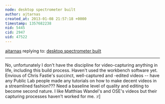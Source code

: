 ```yaml
---
node: desktop spectrometer built
author: ajtarnas
created_at: 2013-01-08 21:57:18 +0000
timestamp: 1357682238
nid: 5445
cid: 2947
uid: 47522
---
```




[ajtarnas](../profile/ajtarnas) replying to: [desktop spectrometer built](../notes/ajtarnas/1-7-2013/desktop-spectrometer-built)

----
No, unfortunately I don't have the discipline for video-capturing anything in life, including this build process. Haven't used the workbench software yet. Envious of Chris Fastie's succinct, well-captured and -edited videos -- have any Public Lab people made any tutorials on how to make decent videos in a streamlined fashion??? Need a baseline level of quality and editing to become second nature. I like Matthias Wandel's and OSE's videos but their capturing processes haven't worked for me.  :r]